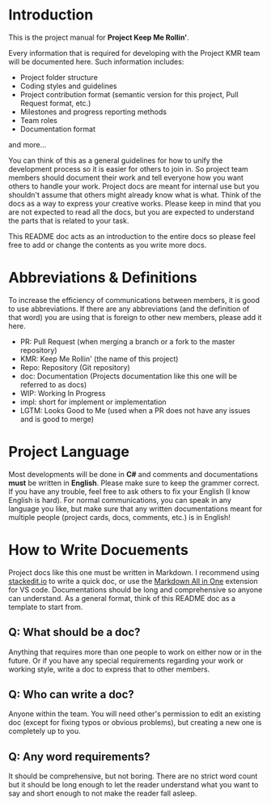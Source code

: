 # Introduction

This is the project manual for **Project Keep Me Rollin'**.

Every information that is required for developing with the Project KMR team will be documented here. Such information includes:

- Project folder structure
- Coding styles and guidelines
- Project contribution format (semantic version for this project, Pull
  Request format, etc.)
- Milestones and progress reporting methods
- Team roles
- Documentation format

and more...

You can think of this as a general guidelines for how to unify the development process so it is easier for others to join in. So project team members should document their work and tell everyone how you want others to handle your work. Project docs are meant for internal use but you shouldn't assume that others might already know what is what. Think of the docs as a way to express your creative works.
Please keep in mind that you are not expected to read all the docs, but you are expected to understand the parts that is related to your task.

This README doc acts as an introduction to the entire docs so please feel free to add or change the contents as you write more docs.

# Abbreviations & Definitions

To increase the efficiency of communications between members, it is good to use abbreviations. If there are any abbreviations (and the definition of that word) you are using that is foreign to other new members, please add it here.

- PR: Pull Request (when merging a branch or a fork to the master
  repository)
- KMR: Keep Me Rollin' (the name of this project)
- Repo: Repository (Git repository)
- doc: Documentation (Projects documentation like this one will be referred to as docs)
- WIP: Working In Progress
- impl: short for implement or implementation
- LGTM: Looks Good to Me (used when a PR does not have any issues and is good to merge)

# Project Language

Most developments will be done in **C#** and comments and documentations **must** be written in **English**. Please make sure to keep the grammer correct. If you have any trouble, feel free to ask others to fix your English (I know English is hard).
For normal communications, you can speak in any language you like, but make sure that any written documentations meant for multiple people (project cards, docs, comments, etc.) is in English!

# How to Write Docuements

Project docs like this one must be written in Markdown. I recommend using [stackedit.io](https://stackedit.io) to write a quick doc, or use the [Markdown All in One](https://marketplace.visualstudio.com/items?itemName=yzhang.markdown-all-in-one) extension for VS code. Documentations should be long and comprehensive so anyone can understand.
As a general format, think of this README doc as a template to start from.

## Q: What should be a doc?

Anything that requires more than one people to work on either now or in the future. Or if you have any special requirements regarding your work or working style, write a doc to express that to other members.

## Q: Who can write a doc?

Anyone within the team. You will need other's permission to edit an existing doc (except for fixing typos or obvious problems), but creating a new one is completely up to you.

## Q: Any word requirements?

It should be comprehensive, but not boring. There are no strict word count but it should be long enough to let the reader understand what you want to say and short enough to not make the reader fall asleep.
